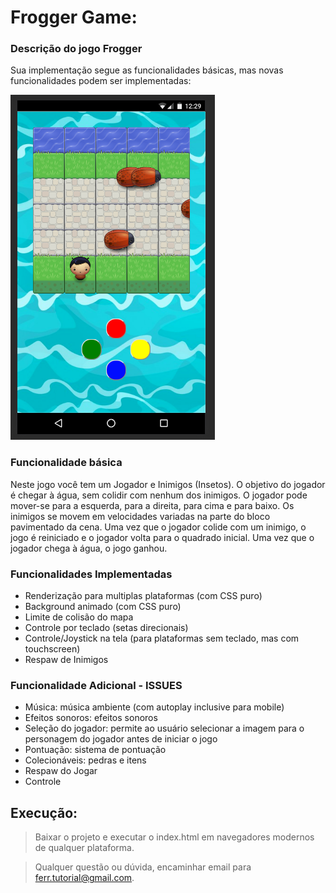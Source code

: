 # Frogger Game: 


### Descrição do jogo Frogger 

Sua implementação segue as funcionalidades básicas,
mas novas funcionalidades podem ser implementadas:

![PrintScreen da tela do jogo](https://raw.githubusercontent.com/EduardoFerr/Frogame/master/images/PrintScreen/frogameMobile.png "Frog Game - HTML5/CSS3/JS-OO")

### Funcionalidade básica

Neste jogo você tem um Jogador e Inimigos (Insetos). O objetivo do jogador é chegar à água, sem colidir com nenhum dos inimigos. O jogador pode mover-se para a esquerda, para a direita, para cima e para baixo. Os inimigos se movem em velocidades variadas na parte do bloco pavimentado da cena. Uma vez que o jogador colide com um inimigo, o jogo é reiniciado e o jogador volta para o quadrado inicial. Uma vez que o jogador chega à água, o jogo ganhou.

### Funcionalidades Implementadas
+ Renderização para multiplas plataformas (com CSS puro) 
+ Background animado (com CSS puro)
+ Limite de colisão do mapa
+ Controle por teclado (setas direcionais)
+ Controle/Joystick na tela (para plataformas sem teclado, mas com touchscreen)
+ Respaw de Inimigos


### Funcionalidade Adicional - ISSUES
- Música: música ambiente (com autoplay inclusive para mobile)
- Efeitos sonoros: efeitos sonoros
- Seleção do jogador: permite ao usuário selecionar a imagem para o personagem do jogador antes de iniciar o jogo
- Pontuação: sistema de pontuação
- Colecionáveis: pedras e itens
- Respaw do Jogar
- Controle 




## Execução:
> Baixar o projeto e executar o index.html em navegadores modernos de qualquer plataforma.

>Qualquer questão ou dúvida, encaminhar email para ferr.tutorial@gmail.com.
